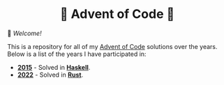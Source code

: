 <div align=center>
    <h1>🎄 Advent of Code 🎅</h1>
</div>

👋 *Welcome!*

This is a repository for all of my [Advent of Code](https://adventofcode.com) solutions over the years. \
Below is a list of the years I have participated in:
- **[2015](https://adventofcode.com/2015)** - Solved in **[Haskell](https://www.haskell.org/)**.
- **[2022](https://adventofcode.com/2022)** - Solved in **[Rust](https://www.rust-lang.org/)**.

